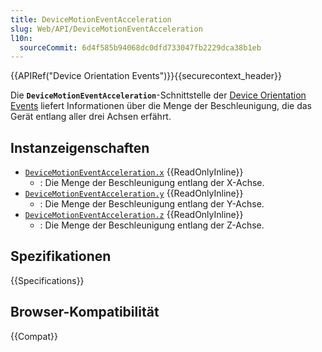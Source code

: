 ```yaml
---
title: DeviceMotionEventAcceleration
slug: Web/API/DeviceMotionEventAcceleration
l10n:
  sourceCommit: 6d4f585b94068dc0dfd733047fb2229dca38b1eb
---
```


{{APIRef("Device Orientation Events")}}{{securecontext_header}}

Die **`DeviceMotionEventAcceleration`**-Schnittstelle der [Device Orientation Events](/de/docs/Web/API/Device_orientation_events) liefert Informationen über die Menge der Beschleunigung, die das Gerät entlang aller drei Achsen erfährt.

## Instanzeigenschaften

- [`DeviceMotionEventAcceleration.x`](/de/docs/Web/API/DeviceMotionEventAcceleration/x) {{ReadOnlyInline}}
  - : Die Menge der Beschleunigung entlang der X-Achse.
- [`DeviceMotionEventAcceleration.y`](/de/docs/Web/API/DeviceMotionEventAcceleration/y) {{ReadOnlyInline}}
  - : Die Menge der Beschleunigung entlang der Y-Achse.
- [`DeviceMotionEventAcceleration.z`](/de/docs/Web/API/DeviceMotionEventAcceleration/z) {{ReadOnlyInline}}
  - : Die Menge der Beschleunigung entlang der Z-Achse.

## Spezifikationen

{{Specifications}}

## Browser-Kompatibilität

{{Compat}}
